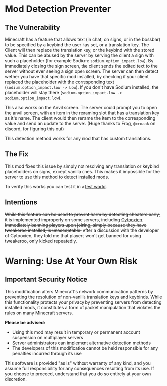 # Mod Detection Preventer

## The Vulnerability

Minecraft has a feature that allows text (in chat, on signs, or in the bossbar) to be specified by a keybind the user
has set, or a translation key. The Client will then replace the translation key, or the keybind with the stored value.
This can be abused by the server by serving the client a sign with such a placeholder (for example Sodium:
`sodium.option_impact.low`). By immediately closing the sign screen, the client sends the edited text to the server
without ever seeing a sign open screen. The server can then detect wether you have that specific mod installed, by
checking if your client replaced the placeholder with the corresponding text (`sodium.option_impact.low -> Low`). If
you don't have Sodium installed, the placeholder will stay there
(`sodium.option_impact.low -> sodium.option_impact.low`).

This also works on the Anvil screen. The server could prompt you to open the anvil screen, with an item in the
renaming slot that has a translation key as it's name. The client would then rename the item to the corresponding
value and send an update to the server. (Huge thanks to Frog, `@croaak` on discord, for figuring this out)

This detection method works for any mod that has custom translations.

## The Fix

This mod fixes this issue by simply not resolving any translation or keybind placeholders on signs, except vanilla
ones. This makes it impossible for the server to use this method to detect installed mods.

To verify this works you can test it in a [test world](https://github.com/ModLabsCC/ModDetectionPreventer/raw/main/testWorld.zip).

## Intentions

~~While this feature can be used to prevent harm by detecting cheaters early, it is implemented improperly on some
servers, including [Cytooxien](CytooxienDetectedMods.md). Immediately banning players upon joining, simply because they
have tweakeroo installed, is unacceptable.~~
After a discussion with the developer of Cytooxien, they told me that players won't get banned for using tweakeroo, only kicked repeatedly.

# Warning: Use At Your Own Risk

## Important Security Notice

This modification alters Minecraft's network communication patterns by preventing the resolution of non-vanilla translation keys and keybinds. While this functionality protects your privacy by preventing servers from detecting installed mods, it constitutes a form of packet manipulation that violates the rules on many Minecraft servers.

**Please be advised:**
- Using this mod may result in temporary or permanent account suspension on multiplayer servers
- Server administrators can implement alternative detection methods
- The developers of this modification cannot be held responsible for any penalties incurred through its use

This software is provided "as is" without warranty of any kind, and you assume full responsibility for any consequences resulting from its use.
If you choose to proceed, understand that you do so entirely at your own discretion.